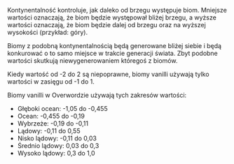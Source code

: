 Kontynentalność kontroluje, jak daleko od brzegu występuje biom. Mniejsze wartości oznaczają, że biom będzie występował bliżej brzegu, a wyższe wartości oznaczają, że biom będzie dalej od brzegu oraz na wyższej wysokości (przykład: góry).

Biomy z podobną kontynentalnością będą generowane bliżej siebie i będą konkurować o to samo miejsce w trakcie generacji świata. Zbyt podobne wartości skutkują niewygenerowaniem któregoś z biomów.

Kiedy wartość od -2 do 2 są niepoprawne, biomy vanilli używają tylko wartości w zasięgu od -1 do 1.

Biomy vanilli w Overwordzie używają tych zakresów wartości:

* Głęboki ocean: -1,05 do -0,455
* Ocean: -0,455 do -0,19
* Wybrzeże: -0,19 do -0,11
* Lądowy: -0,11 do 0,55
* Nisko lądowy: -0,11 do 0,03
* Średnio lądowy: 0,03 do 0,3
* Wysoko lądowy: 0,3 do 1,0